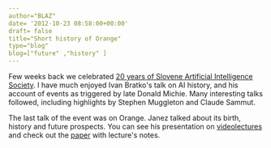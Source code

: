 ```yaml
---
author="BLAZ"
date= '2012-10-23 08:58:00+00:00'
draft= false
title="Short history of Orange"
type="blog"
blog=["future" ,"history" ]
---
```


Few weeks back we celebrated [20 years of Slovene Artificial Intelligence Society](http://ailab.ijs.si/dunja/TuringSLAIS-2012/). I have much enjoyed Ivan Bratko's talk on AI history, and his account of events as triggered by late Donald Michie. Many interesting talks followed, including highlights by Stephen Muggleton and Claude Sammut.

The last talk of the event was on Orange. Janez talked about its birth, history and future prospects. You can see his presentation on [videolectures](http://videolectures.net/is2012_demsar_orange/) and check out the [paper](http://ailab.ijs.si/dunja/TuringSLAIS-2012/Papers/Demsar_Orange.pdf) with lecture's notes.
